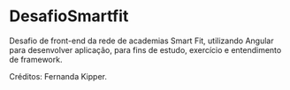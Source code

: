 # DesafioSmartfit

Desafio de front-end da rede de academias Smart Fit, utilizando Angular para desenvolver aplicação,
para fins de estudo, exercício e entendimento de framework.

Créditos: Fernanda Kipper.

